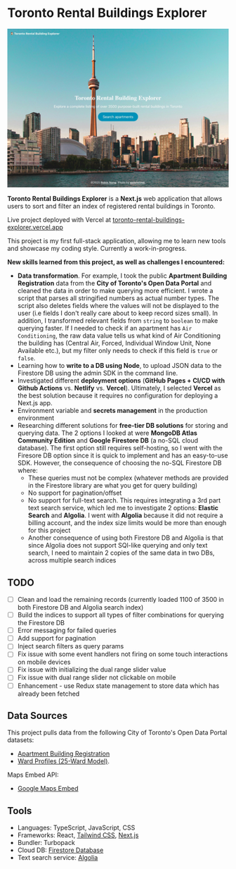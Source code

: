# Toronto Rental Buildings Explorer

![Landing page](./public/home-page-screenshot.jpg)

**Toronto Rental Buildings Explorer** is a **Next.js** web application that allows users to sort and filter an index of registered rental buildings in Toronto.

Live project deployed with Vercel at [toronto-rental-buildings-explorer.vercel.app](https://toronto-rental-buildings-explorer.vercel.app/)

This project is my first full-stack application, allowing me to learn new tools and showcase my coding style. Currently a work-in-progress.

**New skills learned from this project, as well as challenges I encountered:**

  - **Data transformation**. For example, I took the public **Apartment Building Registration** data from the **City of Toronto's Open Data Portal** and cleaned the data in order to make querying more efficient. I wrote a script that parses all stringified numbers as actual number types. The script also deletes fields where the values will not be displayed to the user (i.e fields I don't really care about to keep record sizes small). In addition, I transformed relevant fields from `string` to `boolean` to make querying faster. If I needed to check if an apartment has `Air Conditioning`, the raw data value tells us what kind of Air Conditioning the building has (Central Air, Forced, Individual Window Unit, None Available etc.), but my filter only needs to check if this field is `true` or `false`.
  - Learning how to **write to a DB using Node**, to upload JSON data to the Firestore DB using the admin SDK in the command line.
  - Investigated different **deployment options** (**GitHub Pages + CI/CD with Github Actions** vs. **Netlify** vs. **Vercel**). Ultimately, I selected **Vercel** as the best solution because it requires no configuration for deploying a Next.js app.
  - Environment variable and **secrets management** in the production environment
  - Researching different solutions for **free-tier DB solutions** for storing and querying data. The 2 options I looked at were **MongoDB Atlas Community Edition** and **Google Firestore DB** (a no-SQL cloud database). The first option still requires self-hosting, so I went with the Firesore DB option since it is quick to implement and has an easy-to-use SDK. However, the consequence of choosing the no-SQL Firestore DB where:
      - These queries must not be complex (whatever methods are provided in the Firestore library are what you get for query building)
      - No support for pagination/offset
      - No support for full-text search. This requires integrating a 3rd part text search service, which led me to investigate 2 options: **Elastic Search** and **Algolia**. I went with **Algolia** because it did not require a billing account, and the index size limits would be more than enough for this project
      - Another consequence of using both Firestore DB and Algolia is that since Algolia does not support SQl-like querying and only text search, I need to maintain 2 copies of the same data in two DBs, across multiple search indices


## TODO
- [ ] Clean and load the remaining records (currently loaded 1100 of 3500 in both Firestore DB and Algolia search index)
- [ ] Build the indices to support all types of filter combinations for querying the Firestore DB
- [ ] Error messaging for failed queries
- [ ] Add support for pagination
- [ ] Inject search filters as query params
- [ ] Fix issue with some event handlers not firing on some touch interactions on mobile devices
- [ ] Fix issue with initializing the dual range slider value
- [ ] Fix issue with dual range slider not clickable on mobile
- [ ] Enhancement - use Redux state management to store data which has already been fetched

## Data Sources

This project pulls data from the following City of Toronto's Open Data Portal datasets:

- [Apartment Building Registration](https://open.toronto.ca/dataset/apartment-building-registration/)
- [Ward Profiles (25-Ward Model)](https://open.toronto.ca/dataset/ward-profiles-25-ward-model/).

Maps Embed API:

- [Google Maps Embed](https://developers.google.com/maps/documentation/embed/get-started)

## Tools

- Languages: TypeScript, JavaScript, CSS
- Frameworks: React, [Tailwind CSS](https://tailwindcss.com), [Next.js](https://nextjs.org/docs)
- Bundler: Turbopack
- Cloud DB: [Firestore Database](https://firebase.google.com/docs/firestore)
- Text search service: [Algolia](https://www.algolia.com/doc/api-client/javascript/getting-started/#install)
